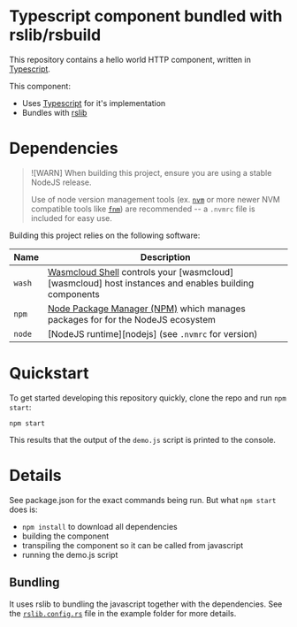 # Typescript component bundled with rslib/rsbuild

This repository contains a hello world HTTP component, written in [Typescript][ts].

This component:

- Uses [Typescript][ts] for it's implementation
- Bundles with [rslib][rslib]

[ts]: https://www.typescriptlang.org/
[rslib]: https://lib.rsbuild.dev/

# Dependencies

> ![WARN]
> When building this project, ensure you are using a stable NodeJS release.
>
> Use of node version management tools (ex. [`nvm`](https://github.com/nvm-sh/nvm) or more newer NVM
> compatible tools like [`fnm`](https://github.com/Schniz/fnm)) are recommended -- a `.nvmrc` file is
> included for easy use.

Building this project relies on the following software:

| Name   | Description                                                                                                 |
|--------|-------------------------------------------------------------------------------------------------------------|
| `wash` | [Wasmcloud Shell][wash] controls your [wasmcloud][wasmcloud] host instances and enables building components |
| `npm`  | [Node Package Manager (NPM)][npm] which manages packages for for the NodeJS ecosystem                       |
| `node` | [NodeJS runtime][nodejs] (see `.nvmrc` for version)                                                         |

[wash]: https://github.com/wasmCloud/wasmCloud/tree/main/crates/wash-cli
[node]: https://nodejs.org
[npm]: https://github.com/npm/cli

# Quickstart

To get started developing this repository quickly, clone the repo and run `npm start`:

```console
npm start
```

This results that the output of the `demo.js` script is printed to the console.

# Details

See package.json for the exact commands being run. But what `npm start` does is:
- `npm install` to download all dependencies
- building the component
- transpiling the component so it can be called from javascript
- running the demo.js script

## Bundling

It uses rslib to bundling the javascript together with the dependencies. See the [`rslib.config.rs`](https://github.com/wasmCloud/typescript/blob/main/examples/components/bundled-rsbuild/rslib.config.ts) file in the example folder for more details.
